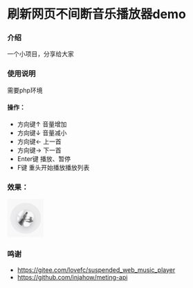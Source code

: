 # 刷新网页不间断音乐播放器demo

### 介绍

一个小项目，分享给大家

### 使用说明

需要php环境

#### 操作：

- 方向键↑ 音量增加
- 方向键↓ 音量减小
- 方向键← 上一首
- 方向键→ 下一首
- Enter键 播放、暂停
- F键 重头开始播放播放列表

### 效果：
![alt 效果演示](./pic/demo.gif)

### 鸣谢
- https://gitee.com/lovefc/suspended_web_music_player
- https://github.com/injahow/meting-api
